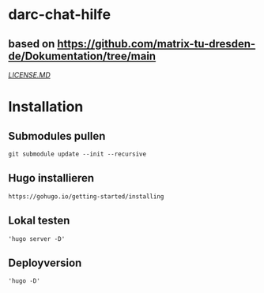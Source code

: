 # darc-chat-hilfe
## based on https://github.com/matrix-tu-dresden-de/Dokumentation/tree/main
[*LICENSE.MD*](https://bitbucket.darc.de/projects/CHAT/repos/darc-chat-hilfe/browse/LICENSE.md)
# Installation
## Submodules pullen
    git submodule update --init --recursive
## Hugo installieren
    https://gohugo.io/getting-started/installing
## Lokal testen
    'hugo server -D'
## Deployversion
    'hugo -D'